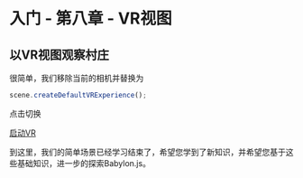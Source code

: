 入门 - 第八章 - VR视图
===

## 以VR视图观察村庄

很简单，我们移除当前的相机并替换为

````javascript
scene.createDefaultVRExperience();
````

点击切换

[启动VR](https://playground.babylonjs.com/#KBS9I5#99)

到这里，我们的简单场景已经学习结束了，希望您学到了新知识，并希望您基于这些基础知识，进一步的探索Babylon.js。